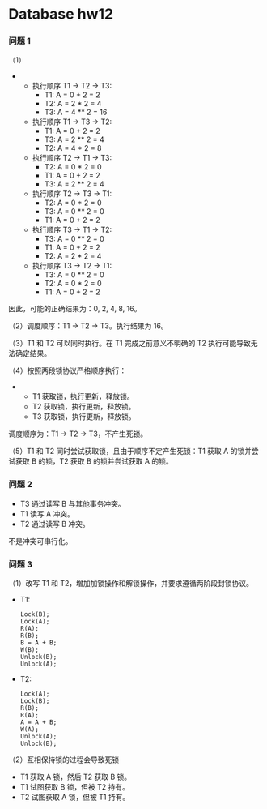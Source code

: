 # Database hw12

### 问题 1

（1）

- - 执行顺序 T1 -> T2 -> T3:
    - T1: A = 0 + 2 = 2
    - T2: A = 2 * 2 = 4
    - T3: A = 4 ** 2 = 16
  - 执行顺序 T1 -> T3 -> T2:
    - T1: A = 0 + 2 = 2
    - T3: A = 2 ** 2 = 4
    - T2: A = 4 * 2 = 8
  - 执行顺序 T2 -> T1 -> T3:
    - T2: A = 0 * 2 = 0
    - T1: A = 0 + 2 = 2
    - T3: A = 2 ** 2 = 4
  - 执行顺序 T2 -> T3 -> T1:
    - T2: A = 0 * 2 = 0
    - T3: A = 0 ** 2 = 0
    - T1: A = 0 + 2 = 2
  - 执行顺序 T3 -> T1 -> T2:
    - T3: A = 0 ** 2 = 0
    - T1: A = 0 + 2 = 2
    - T2: A = 2 * 2 = 4
  - 执行顺序 T3 -> T2 -> T1:
    - T3: A = 0 ** 2 = 0
    - T2: A = 0 * 2 = 0
    - T1: A = 0 + 2 = 2

因此，可能的正确结果为：0, 2, 4, 8, 16。

（2）调度顺序：T1 -> T2 -> T3。执行结果为 16。

（3）T1 和 T2 可以同时执行。在 T1 完成之前意义不明确的 T2 执行可能导致无法确定结果。

（4）按照两段锁协议严格顺序执行：

- - T1 获取锁，执行更新，释放锁。
  - T2 获取锁，执行更新，释放锁。
  - T3 获取锁，执行更新，释放锁。

调度顺序为：T1 -> T2 -> T3，不产生死锁。

（5）T1 和 T2 同时尝试获取锁，且由于顺序不定产生死锁：T1 获取 A 的锁并尝试获取 B 的锁，T2 获取 B 的锁并尝试获取 A 的锁。

### 问题 2

- T3 通过读写 B 与其他事务冲突。
- T1 读写 A 冲突。
- T2 通过读写 B 冲突。

不是冲突可串行化。

### 问题 3

（1）改写 T1 和 T2，增加加锁操作和解锁操作，并要求遵循两阶段封锁协议。

- T1:

  ```
  Lock(B);
  Lock(A);
  R(A);
  R(B);
  B = A + B;
  W(B);
  Unlock(B);
  Unlock(A);
  ```

- T2:

  ```
  Lock(A);
  Lock(B);
  R(B);
  R(A);
  A = A + B;
  W(A);
  Unlock(A);
  Unlock(B);
  ```

（2）互相保持锁的过程会导致死锁

- T1 获取 A 锁，然后 T2 获取 B 锁。
- T1 试图获取 B 锁，但被 T2 持有。
- T2 试图获取 A 锁，但被 T1 持有。

